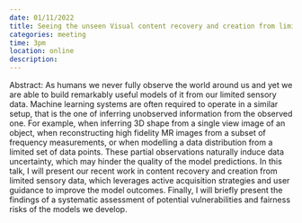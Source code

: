 ```yaml
---
date: 01/11/2022
title: Seeing the unseen Visual content recovery and creation from limited sensory data - Adriana Romero Soriano (Meta AI & McGill University)
categories: meeting
time: 3pm
location: online
description:
---
```

Abstract: As humans we never fully observe the world around us and yet we are able to build remarkably useful models of it from our limited sensory data. Machine learning systems are often required to operate in a similar setup, that is the one of inferring unobserved information from the observed one. For example, when inferring 3D shape from a single view image of an object, when reconstructing high fidelity MR images from a subset of frequency measurements, or when modelling a data distribution from a limited set of data points. These partial observations naturally induce data uncertainty, which may hinder the quality of the model predictions. In this talk, I will present our recent work in content recovery and creation from limited sensory data, which leverages active acquisition strategies and user guidance to improve the model outcomes. Finally, I will briefly present the findings of a systematic assessment of potential vulnerabilities and fairness risks of the models we develop.
